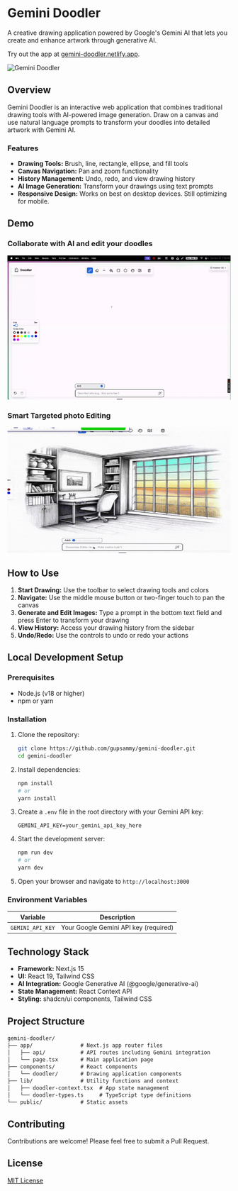 # Gemini Doodler

A creative drawing application powered by Google's Gemini AI that lets you create and enhance artwork through generative AI.

Try out the app at [gemini-doodler.netlify.app](https://gemini-doodler.netlify.app).

![Gemini Doodler](./assets/Gemini-doodler.png)

## Overview

Gemini Doodler is an interactive web application that combines traditional drawing tools with AI-powered image generation. Draw on a canvas and use natural language prompts to transform your doodles into detailed artwork with Gemini AI.

### Features

- **Drawing Tools:** Brush, line, rectangle, ellipse, and fill tools
- **Canvas Navigation:** Pan and zoom functionality
- **History Management:** Undo, redo, and view drawing history
- **AI Image Generation:** Transform your drawings using text prompts
- **Responsive Design:** Works on best on desktop devices. Still optimizing for mobile.

## Demo

### Collaborate with AI and edit your doodles

![AI Collaboration Demo](./assets/demo1.gif)

### Smart Targeted photo Editing

![Smart Editing Demo](./assets/demo2.gif)

## How to Use

1. **Start Drawing:** Use the toolbar to select drawing tools and colors
2. **Navigate:** Use the middle mouse button or two-finger touch to pan the canvas
3. **Generate and Edit Images:** Type a prompt in the bottom text field and press Enter to transform your drawing
4. **View History:** Access your drawing history from the sidebar
5. **Undo/Redo:** Use the controls to undo or redo your actions

## Local Development Setup

### Prerequisites

- Node.js (v18 or higher)
- npm or yarn

### Installation

1. Clone the repository:

   ```bash
   git clone https://github.com/gupsammy/gemini-doodler.git
   cd gemini-doodler
   ```

2. Install dependencies:

   ```bash
   npm install
   # or
   yarn install
   ```

3. Create a `.env` file in the root directory with your Gemini API key:

   ```
   GEMINI_API_KEY=your_gemini_api_key_here
   ```

4. Start the development server:

   ```bash
   npm run dev
   # or
   yarn dev
   ```

5. Open your browser and navigate to `http://localhost:3000`

### Environment Variables

| Variable         | Description                           |
| ---------------- | ------------------------------------- |
| `GEMINI_API_KEY` | Your Google Gemini API key (required) |

## Technology Stack

- **Framework:** Next.js 15
- **UI:** React 19, Tailwind CSS
- **AI Integration:** Google Generative AI (@google/generative-ai)
- **State Management:** React Context API
- **Styling:** shadcn/ui components, Tailwind CSS

## Project Structure

```
gemini-doodler/
├── app/               # Next.js app router files
│   ├── api/           # API routes including Gemini integration
│   └── page.tsx       # Main application page
├── components/        # React components
│   └── doodler/       # Drawing application components
├── lib/               # Utility functions and context
│   ├── doodler-context.tsx  # App state management
│   └── doodler-types.ts     # TypeScript type definitions
└── public/            # Static assets
```

## Contributing

Contributions are welcome! Please feel free to submit a Pull Request.

## License

[MIT License](LICENSE)
